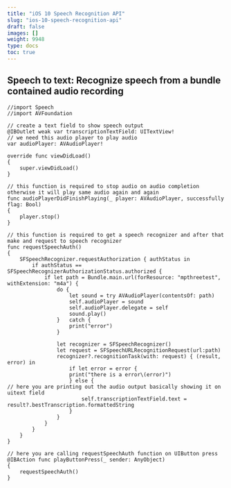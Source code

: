 ```yaml
---
title: "iOS 10 Speech Recognition API"
slug: "ios-10-speech-recognition-api"
draft: false
images: []
weight: 9948
type: docs
toc: true
---
```


## Speech to text: Recognize speech from a bundle contained audio recording
    //import Speech
    //import AVFoundation

    // create a text field to show speech output
    @IBOutlet weak var transcriptionTextField: UITextView!
    // we need this audio player to play audio
    var audioPlayer: AVAudioPlayer!
    
    override func viewDidLoad()
    {
        super.viewDidLoad()
    }
    
    // this function is required to stop audio on audio completion otherwise it will play same audio again and again 
    func audioPlayerDidFinishPlaying(_ player: AVAudioPlayer, successfully flag: Bool)
    {
        player.stop()
    }
    
    // this function is required to get a speech recognizer and after that make and request to speech recognizer 
    func requestSpeechAuth()
    {
        SFSpeechRecognizer.requestAuthorization { authStatus in
            if authStatus == SFSpeechRecognizerAuthorizationStatus.authorized {
                if let path = Bundle.main.url(forResource: "mpthreetest", withExtension: "m4a") {
                    do {
                        let sound = try AVAudioPlayer(contentsOf: path)
                        self.audioPlayer = sound
                        self.audioPlayer.delegate = self
                        sound.play()
                    }   catch {
                        print("error")
                    }
                    
                    let recognizer = SFSpeechRecognizer()
                    let request = SFSpeechURLRecognitionRequest(url:path)
                    recognizer?.recognitionTask(with: request) { (result, error) in
                        if let error = error {
                        print("there is a error\(error)")
                        } else {
    // here you are printing out the audio output basically showing it on uitext field
                            self.transcriptionTextField.text = result?.bestTranscription.formattedString
                        }
                    }
                }
            }
        }
    }
    
    // here you are calling requestSpeechAuth function on UIButton press
    @IBAction func playButtonPress(_ sender: AnyObject)
    {
        requestSpeechAuth()
    }


